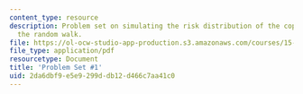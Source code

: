 ```yaml
---
content_type: resource
description: Problem set on simulating the risk distribution of the copper price using
  the random walk.
file: https://ol-ocw-studio-app-production.s3.amazonaws.com/courses/15-997-practice-of-finance-advanced-corporate-risk-management-spring-2009/2da6dbf9e5e9299ddb12d466c7aa41c0_MIT15_997s09_pset01.pdf
file_type: application/pdf
resourcetype: Document
title: 'Problem Set #1'
uid: 2da6dbf9-e5e9-299d-db12-d466c7aa41c0
---
```

